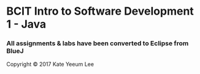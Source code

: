 # BCIT Intro to Software Development 1 - Java
### All assignments & labs have been converted to Eclipse from BlueJ
 Copyright © 2017 Kate Yeeum Lee
 
